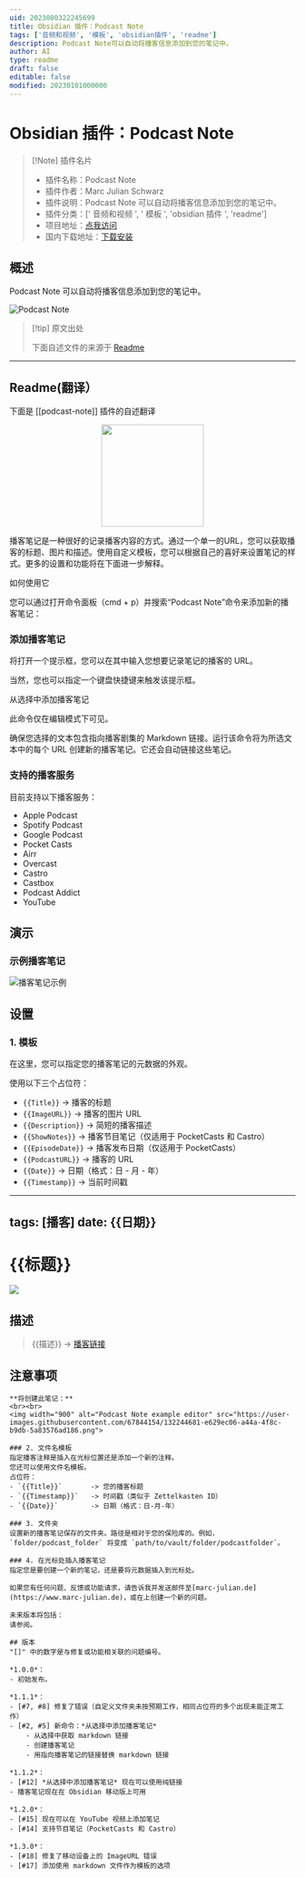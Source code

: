 ```yaml
---
uid: 2023080322245699
title: Obsidian 插件：Podcast Note
tags: ['音频和视频', '模板', 'obsidian插件', 'readme']
description: Podcast Note可以自动将播客信息添加到您的笔记中。
author: AI
type: readme
draft: false
editable: false
modified: 20230101000000
---
```


# Obsidian 插件：Podcast Note

> [!Note] 插件名片
> - 插件名称：Podcast Note
> - 插件作者：Marc Julian Schwarz
> - 插件说明：Podcast Note 可以自动将播客信息添加到您的笔记中。
> - 插件分类：[' 音频和视频 ', ' 模板 ', 'obsidian 插件 ', 'readme']
> - 项目地址：[点我访问](https://github.com/marcjulianschwarz/obsidian-podcast-note)
> - 国内下载地址：[下载安装](https://pkmer.cn/products/plugin/pluginMarket/?podcast-note)

## 概述

Podcast Note 可以自动将播客信息添加到您的笔记中。

![Podcast Note](https://cdn.pkmer.cn/covers/podcast-note.png!pkmer)

> [!tip] 原文出处
>
>下面自述文件的来源于 [Readme](https://ghproxy.net/https://raw.githubusercontent.com/marcjulianschwarz/obsidian-podcast-note/main/README.md)
>

---

## Readme(翻译）

下面是 [[podcast-note]] 插件的自述翻译

<p align="center">
<img width="180" src="https://user-images.githubusercontent.com/67844154/159135750-7bfb6623-ba92-4344-9426-8a43ed2de379.png">
</p>
播客笔记是一种很好的记录播客内容的方式。通过一个单一的URL，您可以获取播客的标题、图片和描述。使用自定义模板，您可以根据自己的喜好来设置笔记的样式。更多的设置和功能将在下面进一步解释。

如何使用它

您可以通过打开命令面板（cmd + p）并搜索“Podcast Note”命令来添加新的播客笔记：

### 添加播客笔记

将打开一个提示框，您可以在其中输入您想要记录笔记的播客的 URL。

当然，您也可以指定一个键盘快捷键来触发该提示框。

从选择中添加播客笔记

此命令仅在编辑模式下可见。

确保您选择的文本包含指向播客剧集的 Markdown 链接。运行该命令将为所选文本中的每个 URL 创建新的播客笔记。它还会自动链接这些笔记。

### 支持的播客服务

目前支持以下播客服务：

- Apple Podcast
- Spotify Podcast
- Google Podcast
- Pocket Casts
- Airr
- Overcast
- Castro
- Castbox
- Podcast Addict
- YouTube

## 演示

### 示例播客笔记

![播客笔记示例](https://user-images.githubusercontent.com/67844154/131222181-e9a52afa-fee2-4eff-83e1-f03deb633df3.png)

## 设置

### 1. 模板

在这里，您可以指定您的播客笔记的元数据的外观。

使用以下三个占位符：

- `{{Title}}` -> 播客的标题
- `{{ImageURL}}` -> 播客的图片 URL
- `{{Description}}` -> 简短的播客描述
- `{{ShowNotes}}` -> 播客节目笔记（仅适用于 PocketCasts 和 Castro）
- `{{EpisodeDate}}` -> 播客发布日期（仅适用于 PocketCasts）
- `{{PodcastURL}}` -> 播客的 URL
- `{{Date}}` -> 日期（格式：日 - 月 - 年）
- `{{Timestamp}}` -> 当前时间戳

---
tags: [播客]
date: {{日期}}
---

# {{标题}}

![]({{图片URL}})

## 描述

> {{描述}}
-> [播客链接]({{播客链接}})

## 注意事项

```
**将创建此笔记：**
<br><br>
<img width="900" alt="Podcast Note example editor" src="https://user-images.githubusercontent.com/67844154/132244681-e629ec06-a44a-4f8c-b9db-5a83576ad186.png">

### 2. 文件名模板
指定播客注释是插入在光标位置还是添加一个新的注释。
您还可以使用文件名模板。
占位符：
- `{{Title}}`       -> 您的播客标题
- `{{Timestamp}}`   -> 时间戳（类似于 Zettelkasten ID）
- `{{Date}}`        -> 日期（格式：日-月-年）

### 3. 文件夹
设置新的播客笔记保存的文件夹。路径是相对于您的保险库的。例如，`folder/podcast_folder` 将变成 `path/to/vault/folder/podcastfolder`。

### 4. 在光标处插入播客笔记
指定您是要创建一个新的笔记，还是要将元数据插入到光标处。

如果您有任何问题、反馈或功能请求，请告诉我并发送邮件至[marc-julian.de](https://www.marc-julian.de)，或在上创建一个新的问题。

未来版本将包括：
请参阅。

## 版本
"[]" 中的数字是与修复或功能相关联的问题编号。

*1.0.0*：
- 初始发布。

*1.1.1*：
- [#7, #8] 修复了错误（自定义文件夹未按预期工作，相同占位符的多个出现未能正常工作）
- [#2, #5] 新命令：*从选择中添加播客笔记*
    - 从选择中获取 markdown 链接
    - 创建播客笔记
    - 用指向播客笔记的链接替换 markdown 链接

*1.1.2*：
- [#12] *从选择中添加播客笔记* 现在可以使用纯链接
- 播客笔记现在在 Obsidian 移动版上可用

*1.2.0*：
- [#15] 现在可以在 YouTube 视频上添加笔记
- [#14] 支持节目笔记（PocketCasts 和 Castro）

*1.3.0*：
- [#18] 修复了移动设备上的 ImageURL 错误
- [#17] 添加使用 markdown 文件作为模板的选项



